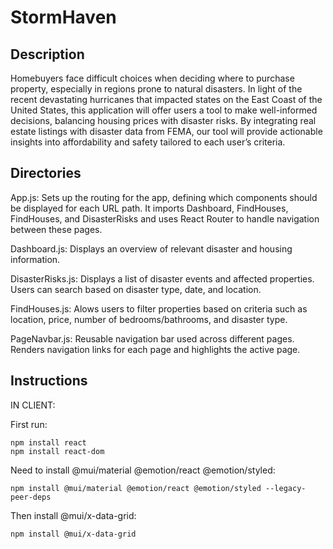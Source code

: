 # StormHaven

## Description

Homebuyers face difficult choices when deciding where to purchase property, especially in regions prone to natural disasters. In light of the recent devastating hurricanes that impacted states on the East Coast of the United States, this application will offer users a tool to make well-informed decisions, balancing housing prices with disaster risks. By integrating real estate listings with disaster data from FEMA, our tool will provide actionable insights into affordability and safety tailored to each user’s criteria. 

## Directories

App.js: Sets up the routing for the app, defining which components should be displayed for each URL path. It imports Dashboard, FindHouses, FindHouses, and DisasterRisks and uses React Router to handle navigation between these pages.

Dashboard.js: Displays an overview of relevant disaster and housing information. 

DisasterRisks.js: Displays a list of disaster events and affected properties. Users can search based on disaster type, date, and location.

FindHouses.js: Alows users to filter properties based on criteria such as location, price, number of bedrooms/bathrooms, and disaster type.

PageNavbar.js: Reusable navigation bar used across different pages. Renders navigation links for each page and highlights the active page.

## Instructions

IN CLIENT:

First run:

    npm install react
    npm install react-dom

Need to install @mui/material @emotion/react @emotion/styled:

    npm install @mui/material @emotion/react @emotion/styled --legacy-peer-deps

Then install @mui/x-data-grid:
    
    npm install @mui/x-data-grid
